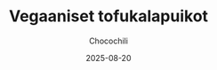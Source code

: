 ---
title: "Vegaaniset tofukalapuikot"
image: "https://vegaanibotti.lauravuo.me/2025/08/2025-08-20_small.png"
date: 2025-08-20
receipt_url: "https://chocochili.net/2019/10/vegaaniset-tofukalapuikot/"
author: "Chocochili"
---